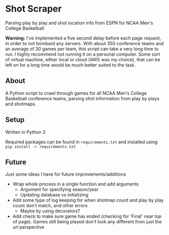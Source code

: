 # Shot Scraper
Parsing play by play and shot location info from ESPN for NCAA Men's College Basketball

**Warning:** I've implemented a five second delay before each page request, in order to not bombard any servers. With about 350 conference teams and an average of 30 games per team, this script can take a very long time to run.
I highly recommend not running it on a personal computer. Some sort of virtual machine, either local or cloud (AWS was my choice), that can be left on for a long time would be much better suited to the task.

## About
A Python script to crawl through games for all NCAA Men's College Basketball conference teams, parsing shot information from play by plays and shotmaps.

## Setup
Written in Python 3

Required packages can be found in `requirements.txt` and installed using `pip install -r requirements.txt`

## Future
Just some ideas I have for future improvements/additions

- Wrap whole process in a single function and add arguments
  - Argument for specifying season/year
  - Updating database vs initializing
- Add some type of log keeping for when shotmap count and play by play count don't match, and other errors
  - Maybe by using decorators?
- Add check to make sure game has ended (checking for 'Final' near top of page). Games still being played don't look any different from just the url perspective
